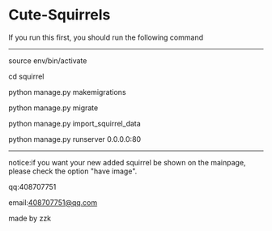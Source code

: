 # Cute-Squirrels
If you run this first, you should run the following command


--------------------------------------
source env/bin/activate

cd squirrel

python manage.py makemigrations

python manage.py migrate

python manage.py import_squirrel_data

python manage.py runserver 0.0.0.0:80

--------------------------------------


notice:if you want your new added squirrel be shown on the mainpage, please check the option "have image".


qq:408707751

email:408707751@qq.com

made by zzk

